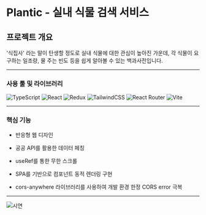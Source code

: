 # Plantic - 실내 식물 검색 서비스

## 프로젝트 개요

'식집사' 라는 말이 탄생할 정도로 실내 식물에 대한 관심이 높아진 가운데, 각 식물이 요구하는 일조량, 물 주는 빈도 등을 쉽게 알아볼 수 있는 백과사전입니다.

---

### 사용 툴 및 라이브러리

![TypeScript](https://img.shields.io/badge/TypeScript-3178C6?style=for-the-badge&logo=typescript&logoColor=white)
![React](https://img.shields.io/badge/React-61DAFB?style=for-the-badge&logo=react&logoColor=white)
![Redux](https://img.shields.io/badge/Redux-764ABC?style=for-the-badge&logo=redux&logoColor=white)
![TailwindCSS](https://img.shields.io/badge/TailwindCSS-06B6D4?style=for-the-badge&logo=tailwindcss&logoColor=white)
![React Router](https://img.shields.io/badge/React_Router_DOM-CA4245?style=for-the-badge&logo=react-router&logoColor=white)
![Vite](https://img.shields.io/badge/Vite-646CFF?style=for-the-badge&logo=vite&logoColor=white)

---

### 핵심 기능

- 반응형 웹 디자인

- 공공 API를 활용한 데이터 페칭
- useRef를 통한 무한 스크롤
- SPA를 기반으로 컴포넌트 동적 렌더링 구현
- cors-anywhere 라이브러리를 사용하여 개발 환경 한정 CORS error 극복


---

![시연](./public/demo_gif/plantic_반응형.gif)
